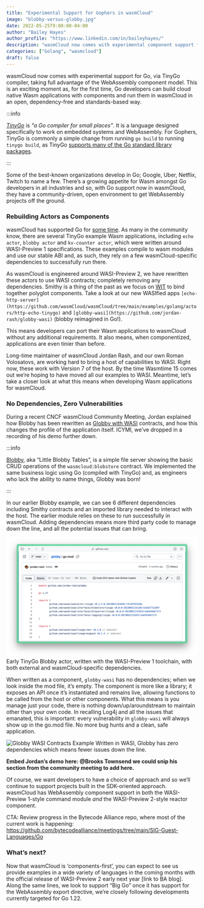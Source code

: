 ```yaml
---
title: "Experimental Support for Gophers in wasmCloud"
image: "blobby-versus-globby.jpg"
date: 2022-05-25T9:00:00-04:00
author: "Bailey Hayes"
author_profile: "https://www.linkedin.com/in/baileyhayes/"
description: "wasmCloud now comes with experimental component support for Go"
categories: ["Golang", "wasmcloud"]
draft: false
---
```


wasmCloud now comes with experimental support for Go, via TinyGo compiler, taking full advantage of the WebAssembly component model. This is an exciting moment as, for the first time, Go developers can build cloud native Wasm applications with components and run them in wasmCloud in an open, dependency-free and standards-based way.

<!--truncate-->

:::info

*[TinyGo](https://tinygo.org/)* is *"a Go compiler for small places"*. It is a language designed specifically to work on embedded systems and WebAssembly. For Gophers, TinyGo is commonly a simple change from running `go build` to running `tinygo build`, as TinyGo [supports many of the Go standard library packages](https://tinygo.org/docs/reference/lang-support/stdlib/).

:::

Some of the best-known organizations develop in Go; Google, Uber, Netflix, Twitch to name a few. There’s a growing appetite for Wasm amongst Go developers in all industries and so, with Go support now in wasmCloud, they have a community-driven, open environment to get WebAssembly projects off the ground.

### Rebuilding Actors as Components

wasmCloud has supported Go for [some time](https://wasmcloud.com/blog/example_creating_webassembly_actor_in_go_with_tinygo). As many in the community know, there are several TinyGo example Wasm applications, including `echo actor`, `blobby actor` and `kv-counter actor`, which were written around WASI-Preview 1 specifications. These examples compile to wasm modules and use our stable ABI and, as such, they rely on a few wasmCloud-specific dependencies to successfully run there. 

As wasmCloud is engineered around WASI-Preview 2, we have rewritten these actors to use WASI contracts; completely removing any dependencies. Smithy is a thing of the past as we focus on [WIT](https://cosmonic.com/blog/engineering/wit-cheat-sheet) to bind together polyglot components. Take a look at our new WASIfied apps `[echo-http-server](https://github.com/wasmCloud/wasmCloud/tree/main/examples/golang/actors/http-echo-tinygo)` and `[globby-wasi](https://github.com/jordan-rash/globby-wasi)` (blobby reimagined in Go!).

This means developers can port their Wasm applications to wasmCloud without any additional requirements. It also means, when componentized, applications are even tinier than before.

Long-time maintainer of wasmCloud Jordan Rash, and our own Roman Volosatovs, are working hard to bring a host of capabilities to WASI. Right now, these work with Version 7 of the host. By the time Wasmtime 15 comes out we’re hoping to have moved all our examples to WASI. Meantime, let’s take a closer look at what this means when developing Wasm applications for wasmCloud.

### No Dependencies, Zero Vulnerabilities

During a recent CNCF wasmCloud Community Meeting, Jordan explained how Blobby has been rewritten as [Globby with WASI](https://github.com/jordan-rash/globby-wasi) contracts, and how this changes the profile of the application itself. ICYMI, we’ve dropped in a recording of his demo further down.

:::info

[Blobby](https://github.com/wasmCloud/examples/tree/main/actor/blobby), aka “Little Blobby Tables”, is a simple file server showing the basic CRUD operations of the `wasmcloud:blobstore` contract. We implemented the same business logic using Go (compiled with TinyGo) and, as engineers who lack the ability to name things, Globby was born!

:::

In our earlier Blobby example, we can see 6 different dependencies including Smithy contracts and an imported library needed to interact with the host. The earlier module relies on these to run successfully in wasmCloud. Adding dependencies means more third party code to manage down the line, and all the potential issues that can bring.

![Early Blobby Example](blobby-wasi-preview-1.png)
Early TinyGo Blobby actor, written with the WASI-Preview 1 toolchain, with both external and wasmCloud-specific dependencies.

When written as a component, `globby-wasi` has no dependencies; when we look inside the mod file, it’s empty. The component is more like a library; it exposes an API once it’s instantiated and remains live, allowing functions to be called from the host or other components. What this means is you manage just your code, there is nothing down/up/aroundstream to maintain other than your own code. In recalling Log4j and all the issues that emanated, this is important: every vulnerability in `globby-wasi` will always show up in the go.mod file. No more bug hunts and a clean, safe application.

![Globby WASI Contracts Example](blobby-wasi-preview-2.png)
Written in WASI, Globby has zero dependencies which means fewer issues down the line.

**Embed Jordan’s demo here: @Brooks Townsend we could snip his section from the community meeting to add here.**

Of course, we want developers to have a choice of approach and so we’ll continue to support projects built in the SDK-oriented approach. wasmCloud has WebAssembly component support in both the WASI-Preview 1-style command module *and* the WASI-Preview 2-style reactor component. 

CTA: Review progress in the Bytecode Alliance repo, where most of the current work is happening: https://github.com/bytecodealliance/meetings/tree/main/SIG-Guest-Languages/Go

### What’s next?

Now that wasmCloud is ‘components-first’, you can expect to see us provide examples in a wide variety of languages in the coming months with the official release of WASI-Preview 2 early next year [link to BA blog]. Along the same lines, we look to support “Big Go” once it has support for the WebAssembly export directive, we’re closely following developments currently targeted for Go 1.22.